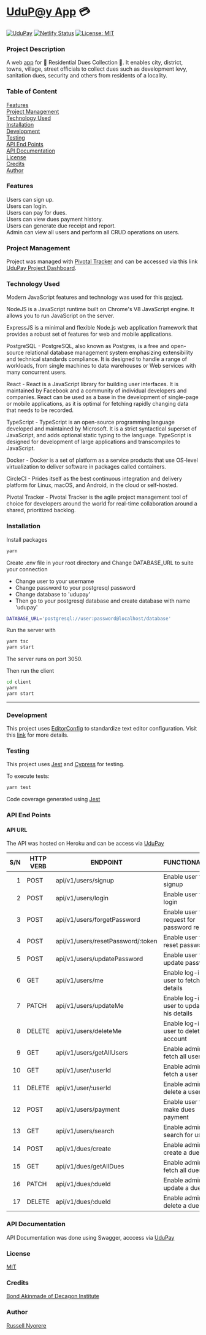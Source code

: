 # [UduP@y App](https://udupay.netlify.com/) :credit_card:

[![UduPay](https://circleci.com/gh/neorusse/udupay.svg?style=svg)](https://circleci.com/gh/neorusse/workflows/udupay) [![Netlify Status](https://api.netlify.com/api/v1/badges/6deb6540-d4a1-4dae-94f4-f752c70d20d8/deploy-status)](https://app.netlify.com/sites/udupay/deploys) [![License: MIT](https://img.shields.io/badge/License-MIT-yellow.svg)](https://opensource.org/licenses/MIT)

### Project Description

A web [app](https://udupay.netlify.com/) for :house_with_garden: Residential Dues Collection :house_with_garden:. It enables city, district, towns, village, street officials to collect dues such as development levy, sanitation dues, security and others from residents of a locality.

### Table of Content

[Features](#features)<br/>
[Project Management](#project-management)<br/>
[Technology Used](#technology-used)<br/>
[Installation](#installation)<br/>
[Development](#development)<br/>
[Testing](#testing)<br/>
[API End Points](#api-end-points)<br/>
[API Documentation](#api-documentation)<br/>
[License](#license)<br/>
[Credits](#credits)<br/>
[Author](#author)

### Features

Users can sign up.<br/>
Users can login.<br/>
Users can pay for dues.<br/>
Users can view dues payment history.<br/>
Users can generate due receipt and report.<br/>
Admin can view all users and perform all CRUD operations on users.<br/>

### Project Management

Project was managed with [Pivotal Tracker](https://www.pivotaltracker.com/n/projects/2426882) and can be accessed via this link [UduPay Project Dashboard](https://www.pivotaltracker.com/n/projects/2426882).

### Technology Used

Modern JavaScript features and technology was used for this [project](https://udupay.netlify.com/).

NodeJS is a JavaScript runtime built on Chrome's V8 JavaScript engine. It allows you to run JavaScript on the server.

ExpressJS is a minimal and flexible Node.js web application framework that provides a robust set of features for web and mobile applications.

PostgreSQL - PostgreSQL, also known as Postgres, is a free and open-source relational database management system emphasizing extensibility and technical standards compliance. It is designed to handle a range of workloads, from single machines to data warehouses or Web services with many concurrent users.

React - React is a JavaScript library for building user interfaces. It is maintained by Facebook and a community of individual developers and companies. React can be used as a base in the development of single-page or mobile applications, as it is optimal for fetching rapidly changing data that needs to be recorded.

TypeScript - TypeScript is an open-source programming language developed and maintained by Microsoft. It is a strict syntactical superset of JavaScript, and adds optional static typing to the language. TypeScript is designed for development of large applications and transcompiles to JavaScript.

Docker - Docker is a set of platform as a service products that use OS-level virtualization to deliver software in packages called containers.

CircleCI - Prides itself as the best continuous integration and delivery platform for Linux, macOS, and Android, in the cloud or self-hosted.

Pivotal Tracker - Pivotal Tracker is the agile project management tool of choice for developers around the world for real-time collaboration around a shared, prioritized backlog.

### Installation

Install packages

```bash
yarn
```

Create .env file in your root directory and Change DATABASE_URL to suite your connection

- Change user to your username
- Change password to your postgresql password
- Change database to 'udupay'
- Then go to your postgresql database and create database with name 'udupay'

```bash
DATABASE_URL='postgresql://user:password@localhost/database'
```

Run the server with

```bash
yarn tsc
yarn start
```

The server runs on port 3050.

Then run the client

```bash
cd client
yarn
yarn start
```

---

### Development

This project uses [EditorConfig](http://editorconfig.org) to standardize text editor configuration. Visit this [link](http://editorconfig.org) for more details.

### Testing

This project uses [Jest](https://jestjs.io/) and [Cypress](https://www.cypress.io/) for testing.

To execute tests:

```bash
yarn test
```

Code coverage generated using [Jest](https://jestjs.io/)

### API End Points

#### API URL

The API was hosted on Heroku and can be access via [UduPay](https://udupay.herokuapp.com/)

| S/N | HTTP VERB | ENDPOINT                          | FUNCTIONALITY                             |
| --: | --------- | --------------------------------- | ----------------------------------------- |
|   1 | POST      | api/v1/users/signup               | Enable user to signup                     |
|   2 | POST      | api/v1/users/login                | Enable user to login                      |
|   3 | POST      | api/v1/users/forgetPassword       | Enable user to request for password reset |
|   4 | POST      | api/v1/users/resetPassword/:token | Enable user to reset password             |
|   5 | POST      | api/v1/users/updatePassword       | Enable user to update password            |
|   6 | GET       | api/v1/users/me                   | Enable log-in user to fetch his details   |
|   7 | PATCH     | api/v1/users/updateMe             | Enable log-in user to update his details  |
|   8 | DELETE    | api/v1/users/deleteMe             | Enable log-in user to delete his account  |
|   9 | GET       | api/v1/users/getAllUsers          | Enable admin to fetch all users           |
|  10 | GET       | api/v1/user/:userId               | Enable admin to fetch a user              |
|  11 | DELETE    | api/v1/user/:userId               | Enable admin to delete a user             |
|  12 | POST      | api/v1/users/payment              | Enable user to make dues payment          |
|  13 | GET       | api/v1/users/search               | Enable admin to search for user           |
|  14 | POST      | api/v1/dues/create                | Enable admin to create a due              |
|  15 | GET       | api/v1/dues/getAllDues            | Enable admin to fetch all dues            |
|  16 | PATCH     | api/v1/dues/:dueId                | Enable admin to update a due              |
|  17 | DELETE    | api/v1/dues/:dueId                | Enable admin to delete a due              |

### API Documentation

API Documentation was done using Swagger, acccess via [UduPay](https://udupay.com/api-doc/)

### License

[MIT](https://opensource.org/licenses/MIT)

### Credits

[Bond Akinmade of Decagon Institute](https://decagonhq.com/)

### Author

[Russell Nyorere](https://neorusse.github.io/)
